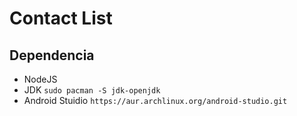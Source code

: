 # Contact List

## Dependencia

- NodeJS
- JDK `sudo pacman -S jdk-openjdk`
- Android Stuidio `https://aur.archlinux.org/android-studio.git`
